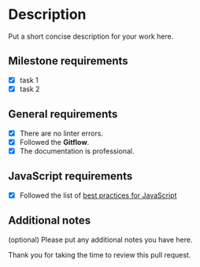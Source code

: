 # Description

Put a short concise description for your work here.

## Milestone requirements

- [x] task 1
- [x] task 2

## General requirements

- [x] There are no linter errors.
- [x] Followed the **Gitflow**.
- [x] The documentation is professional.

## JavaScript requirements

- [x] Followed the list of [best practices for JavaScript](https://github.com/microverseinc/curriculum-html-css/blob/main/articles/javascript_best_practices.md)

## Additional notes

(optional) Please put any additional notes you have here.

Thank you for taking the time to review this pull request.
